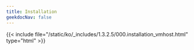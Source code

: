```yaml
---
title: Installation
geekdocNav: false
---
```

{{< include file="/static/ko/_includes/1.3.2.5/000.installation_vmhost.html" type="html" >}}